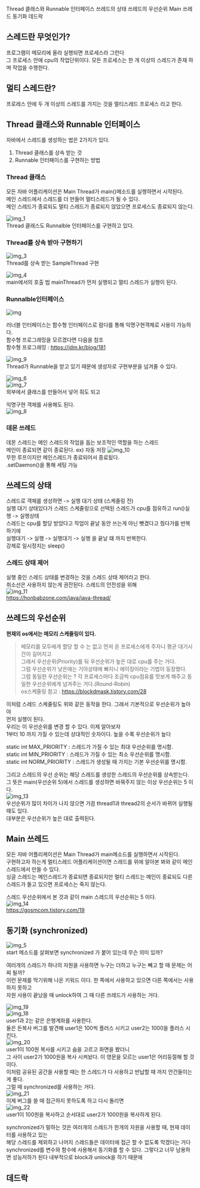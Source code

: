 Thread 클래스와 Runnable 인터페이스
쓰레드의 상태
쓰레드의 우선순위
Main 쓰레드
동기화
데드락

## 스레드란 무엇인가?
프로그램이 메모리에 올라 실행되면 프로세스라 그런다  
그 프로세스 안에 cpu의 작업단위이다. 모든 프로세스는 한 개 이상의 스레드가 존재 하며 작업을 수행한다.  

## 멀티 스레드란?
프로레스 안에 두 개 이상의 스레드를 가지는 것을 멀티스레드 프로세스 라고 한다.

## Thread 클래스와 Runnable 인터페이스 
자바에서 스레드를 생성하는 법은 2가지가 있다.
1. Thread 클래스를 상속 받는 것
2. Runnable 인터페이스를 구현하는 방법

### Thread 클래스
모든 자바 어플리케이션은 Main Thread가 main()메소드를 실행하면서 시작된다.  
메인 스레드에서 스레드를 더 만들어 멀티스레드가 될 수 있다.  
메인 스레드가 종료되도 멀티 스레드가 종료되지 않았으면 프로세스도 종료되지 않는다.

![img_1](https://user-images.githubusercontent.com/60220562/105048628-1f8c5800-5aaf-11eb-95ac-c1a52b4c24f0.png)   
Thread 클래스도 Runnalble 인터페이스를 구현하고 있다.

### Thread를 상속 받아 구현하기
![img_3](https://user-images.githubusercontent.com/60220562/105048700-30d56480-5aaf-11eb-9153-6565ede71cff.png)  
Thread를 상속 받는 SampleThread 구현

![img_4](https://user-images.githubusercontent.com/60220562/105048798-4fd3f680-5aaf-11eb-8c6b-f82ebdfc5649.png)  
main에서의 호출 법 
mainThread가 먼저 실행되고 멀티 스레드가 실행이 된다.  


### Runnalble인터페이스  
![img](https://user-images.githubusercontent.com/60220562/105048882-67ab7a80-5aaf-11eb-89d0-e4ad421c3729.png)  

러너블 인터페이스는 함수형 인터페이스로 람다를 통해 익명구현객체로 사용이 가능하다.  
함수형 프로그래밍을 모르겠다면 다음을 참조  
함수형 프로그래밍 : https://jdm.kr/blog/181  

![img_9](https://user-images.githubusercontent.com/60220562/105048910-72fea600-5aaf-11eb-9263-84d22062bb15.png)  
Thread가 Runnable을 받고 있기 때문에 생성자로 구현부분을 넘겨줄 수 있다.   

![img_6](https://user-images.githubusercontent.com/60220562/105048940-7bef7780-5aaf-11eb-9d6b-a8ff5a2c3706.png)  
![img_7](https://user-images.githubusercontent.com/60220562/105048959-81e55880-5aaf-11eb-9aba-1c1761b251e7.png)  
외부에서 클래스를 만들어서 넣어 줘도 되고

익명구현 객체를 사용해도 된다.  
![img_8](https://user-images.githubusercontent.com/60220562/105048973-8873d000-5aaf-11eb-9804-b5d34b9684e2.png)  

### 데몬 쓰레드
데몬 스레드는 메인 스레드의 작업을 돕는 보조적인 역할을 하는 스레드  
메인이 종료되면 같이 종료된다. ex) 자동 저장
![img_10](https://user-images.githubusercontent.com/60220562/105049005-8f024780-5aaf-11eb-9457-374efaf0dadb.png)  
무한 루프이지만 메인스레드가 종료되어서 종료됬다.  
.setDaemon()을 통해 세팅 가능 


## 쓰레드의 상태
스레드로 객체를 생성하면 -> 실행 대기 상태 (스케줄링 전)  
실행 대기 상태있다가 스레드 스케줄링으로 선택된 스레드가 cpu를 점유하고 run()실행 -> 실행상태  
스레드는 cpu를 할당 받았다고 작업이 끝날 동안 쓰는게 아닌 뺏겼다고 줬다가를 반복하기에  
실행대기 -> 실행 -> 실행대기 -> 실행 을 끝날 떄 까지 반복한다.  
강제로 일시정지는 sleep()  

### 스레드 상태 제어
실행 중인 스레드 상태를 변경하는 것을 스레드 상태 제어라고 한다.  
취소선은 사용하지 않는게 권잔된다. 스레드의 안전성을 위해  
![img_11](https://user-images.githubusercontent.com/60220562/105049040-9590bf00-5aaf-11eb-80d8-e0c3863efe48.png)  
https://honbabzone.com/java/java-thread/

## 쓰레드의 우선순위
**현재의 os에서는 메모리 스케줄링이 있다.** 
> 메모리를 모두에게 할당 할 수 는 없고 먼저 온 프로세스에게 주자니 평균 대기시간이 길어지고  
> 그래서 우선순위(Priority)를 둬 우선순위가 높은 대로 cpu를 주는 거다.  
> 그럼 우선순위가 낮은애는 기아상태에 빠지니 에이징이라는 기법이 등장했다.  
> 그럼 동일한 우선순위는 ? 각 프로세스마다 조금씩 cpu점유를 맛보게 해주고 동일한 우선순위에게 넘겨주는 거다.(Round-Robin)  
> os스케줄링 참고 : https://blockdmask.tistory.com/28 

이처럼 스레드 스케줄링도 위와 같은 동작을 한다. 그래서 기본적으로 우선순위가 높아야  
먼저 실행이 된다.  
우리는 이 우선순위를 변경 할 수 있다. 이제 알아보자   
1부터 10 까지 가질 수 있는데 상대적인 숫자이다. 높을 수록 우선순위가 높다    

static int MAX_PRIORITY : 	스레드가 가질 수 있는 최대 우선순위를 명시함.  
static int MIN_PRIORITY	: 스레드가 가질 수 있는 최소 우선순위를 명시함.  
static int NORM_PRIORITY :	스레드가 생성될 때 가지는 기본 우선순위를 명시함.  

그리고 스레드의 우선 순위는 해당 스레드를 생성한 스레드의 우선순위를 상속받는다.  
그 뜻은 main(우선순위 5)에서 스레드를 생성하면 바꿔주지 않는 이상 우선순위는 5 이다.  
![img_13](https://user-images.githubusercontent.com/60220562/105049064-9c1f3680-5aaf-11eb-9fef-ee81a16e7f6f.png)  
우선순위가 많이 차이가 나지 않으면 가끔 thread1과 thread2의 순서가 바뀌어 실행될 때도 있다.  
대부분은 우선순위가 높은 대로 출력된다.  

## Main 쓰레드
모든 자바 어플리케이션은 Main Thread가 main메소드를 실행하면서 시작된다.  
구현하고자 하는게 멀티스레드 어플리케이션이면 스레드를 위에 알아본 봐와 같이 메인스레드에서 만들 수 있다.  
싱글 스레드는 메인스레드가 종료되면 종료되지만 멀티 스레드는 메인이 종료되도 다른 스레드가 돌고 있으면 프로세스는 죽지 않는다.  

스레드 우선순위에서 본 것과 같이 main 스레드의 우선순위는 5 이다.  
![img_14](https://user-images.githubusercontent.com/60220562/105139225-5f981d00-5b39-11eb-8e4c-4ffd42783ba8.png)  
https://gosmcom.tistory.com/19  


## 동기화 (synchronized)
![img_5](https://user-images.githubusercontent.com/60220562/105048835-5bbfb880-5aaf-11eb-9742-fc022242434a.png)  
start 메소드를 살펴보면 synchronized 가 붙어 있는데 무슨 의미 있까?

여러개의 스레드가 하나의 자원을 사용하면 누구는 더하고 누구는 빼고 할 때 문제는 어찌 될까?  
이런 문제를 막기위해 나온 키워드 이다. 한 쪽에서 사용하고 있으면 다른 쪽에서는 사용하지 못하고  
자원 사용이 끝났을 때 unlock하여 그 때 다른 쓰레드가 사용하는 거다.

![img_19](https://user-images.githubusercontent.com/60220562/105139257-6c1c7580-5b39-11eb-89b8-329ad4f3796c.png)  
![img_18](https://user-images.githubusercontent.com/60220562/105139272-7179c000-5b39-11eb-92ac-d9954a8ca937.png)  
user1과 2는 같은 은행계좌를 사용한다.  
둘은 돈복사 버그를 발견해 user1은 100씩 플러스 시키고 user2는 1000을 플러스 시킨다.  
![img_20](https://user-images.githubusercontent.com/60220562/105139295-776fa100-5b39-11eb-9742-f1e6a3570ebf.png)  
user1이 100원 복사를 시키고 숨을 고르고 화면을 봤더니  
그 사이 user2가 1000원을 복사 시켜놨다. 이 영문을 모르는 user1은 어리둥절해 할 것이다.  
이처럼 공유된 공간을 사용할 때는 한 스레드가 다 사용하고 반납할 때 까지 안건들이는게 좋다.  
그럴 때 synchronized를 사용하는 거다.  
![img_21](https://user-images.githubusercontent.com/60220562/105139322-7fc7dc00-5b39-11eb-8f2d-312410a9abd9.png)  
이제 버그를 쓸 때 접근하지 못하도록 하고 다시 돌리면  
![img_22](https://user-images.githubusercontent.com/60220562/105139334-86565380-5b39-11eb-9ed8-379753533d35.png)   
user1이 100원을 복사하고 순서대로 user2가 1000원을 복사하게 된다.

synchronized가 말하는 것은 여러개의 스레드가 한개의 자원을 사용할 때, 현재 데이터를 사용하고 있는  
해당 스레드를 제외하고 나머지 스레드들은 데이터에 접근 할 수 없도록 막겠다는 거다      
synchronized를 변수와 함수에 사용해서 동기화를 할 수 있다. 그렇다고 너무 남용하면 성능저하가 된다 
내부적으로 block과 unlock을 하기 때문에  


## 데드락
